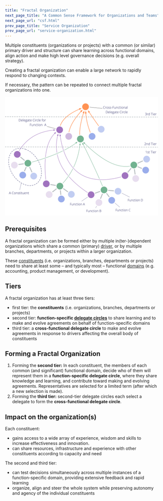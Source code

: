 ```yaml
---
title: "Fractal Organization"
next_page_title: "A Common Sense Framework for Organizations and Teams"
next_page_url: "csf.html"
prev_page_title: "Service Organization"
prev_page_url: "service-organization.html"
---
```



<div class="card summary"><div class="card-body">Multiple constituents (organizations or projects) with a common (or similar) primary driver and structure can share learning across functional domains, align action and make high level governance decisions (e.g. overall strategy).
</div></div>

Creating a fractal organization can enable a large network to rapidly respond to changing contexts.

If necessary, the pattern can be repeated to connect multiple fractal organizations into one.

![Fractal Organization](img/structural-patterns/fractal-organization.png)

## Prerequisites

A fractal organization can be formed either by multiple in(ter-)dependent organizations which share a common (primary) <a href="glossary.html#entry-organizational-driver" class="glossary-tooltip" data-toggle="tooltip" title="Organizational Driver: Any situation where the organization&#x27;s members have a motive to respond because they anticipate that doing so would be beneficial for the organization (by helping to generate value, eliminate waste or avoid undesirable risks or consequences).">driver</a>, or by multiple branches, departments, or projects within a larger organization.

These <a href="glossary.html#entry-constituent" class="glossary-tooltip" data-toggle="tooltip" title="Constituent: A team (e.g. a circle, team, department, branch, project or organization) who delegate authority to a representative to act on their behalf in other team or organizations.">constituents</a> (i.e. organizations, branches, departments or projects) need to share at least some – and typically most – functional <a href="glossary.html#entry-domain" class="glossary-tooltip" data-toggle="tooltip" title="Domain: A distinct area of responsibility and authority within an organization.">domains</a> (e.g. accounting, product management, or development).

## Tiers

A fractal organization has at least three tiers:

- first tier: the **constituents** (i.e. organizations, branches, departments or projects)
- second tier: **function-specific [delegate circles](delegate-circle.html)** to share learning and to make and evolve agreements on behalf of function-specific domains
-  third tier: a **cross-functional delegate circle** to make and evolve agreements in response to drivers affecting the overall body of constituents

## Forming a Fractal Organization

1.  Forming the **second tier:** In each constituent, the members of each common (and significant) functional domain, decide who of them will represent them in a **function-specific delegate circle**, where they share knowledge and learning, and contribute toward making and evolving agreements. Representatives are selected for a limited term (after which a new selection is made).
2.  Forming the **third tier:** second-tier delegate circles each select a delegate to form the **cross-functional delegate circle**.

## Impact on the organization(s)

Each constituent:

- gains access to a wide array of experience, wisdom and skills to increase effectiveness and innovation.
- can share resources, infrastructure and experience with other constituents according to capacity and need

The second and third tier:

- can test decisions simultaneously across multiple instances of a function-specific domain, providing extensive feedback and rapid learning
- organize, align and steer the whole system while preserving autonomy and agency of the individual constituents
